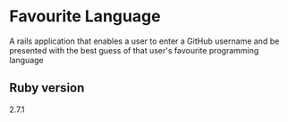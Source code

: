 # Favourite Language

A rails application that enables a user to enter a GitHub username and be presented with the best guess of that user's favourite programming language

## Ruby version

2.7.1
